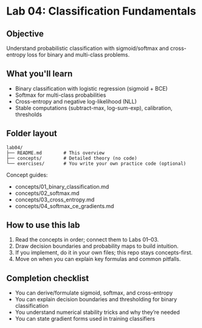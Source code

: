 # Lab 04: Classification Fundamentals

## Objective
Understand probabilistic classification with sigmoid/softmax and cross-entropy loss for binary and multi-class problems.

## What you'll learn
- Binary classification with logistic regression (sigmoid + BCE)
- Softmax for multi-class probabilities
- Cross-entropy and negative log-likelihood (NLL)
- Stable computations (subtract-max, log-sum-exp), calibration, thresholds

## Folder layout
```
lab04/
├── README.md        # This overview
├── concepts/        # Detailed theory (no code)
└── exercises/       # You write your own practice code (optional)
```

Concept guides:
- concepts/01_binary_classification.md
- concepts/02_softmax.md
- concepts/03_cross_entropy.md
- concepts/04_softmax_ce_gradients.md

## How to use this lab
1. Read the concepts in order; connect them to Labs 01–03.
2. Draw decision boundaries and probability maps to build intuition.
3. If you implement, do it in your own files; this repo stays concepts-first.
4. Move on when you can explain key formulas and common pitfalls.

## Completion checklist
- You can derive/formulate sigmoid, softmax, and cross-entropy
- You can explain decision boundaries and thresholding for binary classification
- You understand numerical stability tricks and why they’re needed
- You can state gradient forms used in training classifiers
